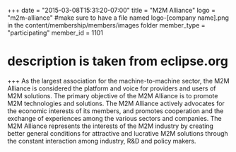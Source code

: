 +++
date = "2015-03-08T15:31:20-07:00"
title = "M2M Alliance"
logo = "m2m-alliance" #make sure to have a file named logo-[company name].png in the content/membership/members/images folder
member_type = "participating"
member_id = 1101
# description is taken from eclipse.org
+++
As the largest association for the machine-to-machine sector, the M2M Alliance is considered the platform and voice for providers and users of M2M solutions. The primary objective of the M2M Alliance is to promote M2M technologies and solutions. The M2M Alliance actively advocates for the economic interests of its members, and promotes cooperation and the exchange of experiences among the various sectors and companies. The M2M Alliance represents the interests of the M2M industry by creating better general conditions for attractive and lucrative M2M solutions through the constant interaction among industry, R&D and policy makers.
